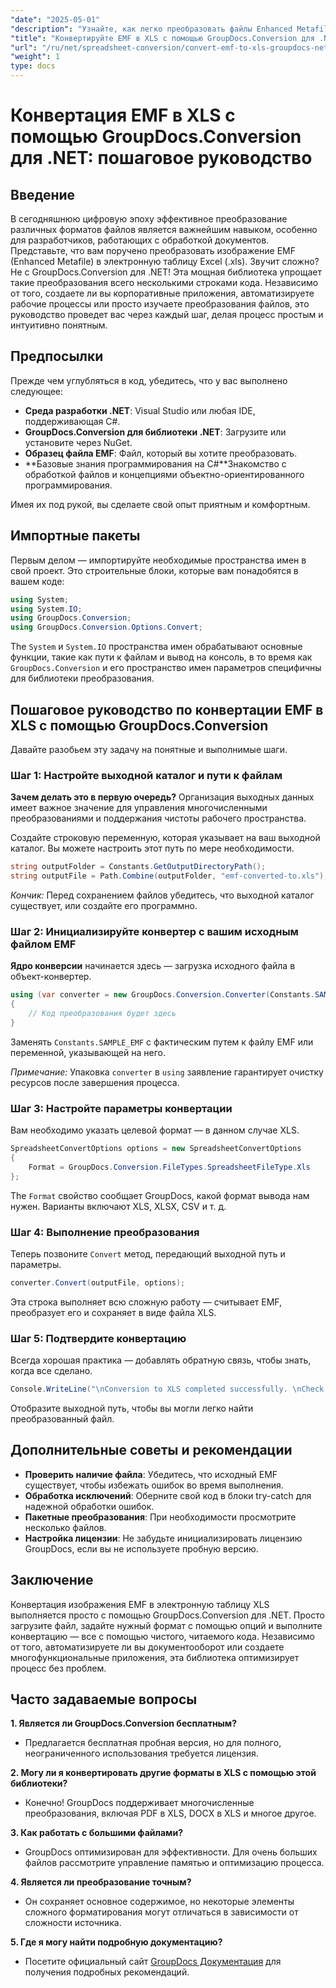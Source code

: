 ```yaml
---
"date": "2025-05-01"
"description": "Узнайте, как легко преобразовать файлы Enhanced Metafile (EMF) в формат Excel (.xls) с помощью GroupDocs.Conversion для .NET. Следуйте этому всеобъемлющему руководству с примерами кода и передовыми методами."
"title": "Конвертируйте EMF в XLS с помощью GroupDocs.Conversion для .NET&#58; Пошаговое руководство"
"url": "/ru/net/spreadsheet-conversion/convert-emf-to-xls-groupdocs-net-guide/"
"weight": 1
type: docs
---
```

# Конвертация EMF в XLS с помощью GroupDocs.Conversion для .NET: пошаговое руководство

## Введение

В сегодняшнюю цифровую эпоху эффективное преобразование различных форматов файлов является важнейшим навыком, особенно для разработчиков, работающих с обработкой документов. Представьте, что вам поручено преобразовать изображение EMF (Enhanced Metafile) в электронную таблицу Excel (.xls). Звучит сложно? Не с GroupDocs.Conversion для .NET! Эта мощная библиотека упрощает такие преобразования всего несколькими строками кода. Независимо от того, создаете ли вы корпоративные приложения, автоматизируете рабочие процессы или просто изучаете преобразования файлов, это руководство проведет вас через каждый шаг, делая процесс простым и интуитивно понятным.

## Предпосылки

Прежде чем углубляться в код, убедитесь, что у вас выполнено следующее:

- **Среда разработки .NET**: Visual Studio или любая IDE, поддерживающая C#.
- **GroupDocs.Conversion для библиотеки .NET**: Загрузите или установите через NuGet.
- **Образец файла EMF**: Файл, который вы хотите преобразовать.
- **Базовые знания программирования на C#**Знакомство с обработкой файлов и концепциями объектно-ориентированного программирования.

Имея их под рукой, вы сделаете свой опыт приятным и комфортным.

## Импортные пакеты

Первым делом — импортируйте необходимые пространства имен в свой проект. Это строительные блоки, которые вам понадобятся в вашем коде:

```csharp
using System;
using System.IO;
using GroupDocs.Conversion;
using GroupDocs.Conversion.Options.Convert;
```

The `System` и `System.IO` пространства имен обрабатывают основные функции, такие как пути к файлам и вывод на консоль, в то время как `GroupDocs.Conversion` и его пространство имен параметров специфичны для библиотеки преобразования.


## Пошаговое руководство по конвертации EMF в XLS с помощью GroupDocs.Conversion

Давайте разобьем эту задачу на понятные и выполнимые шаги.

### Шаг 1: Настройте выходной каталог и пути к файлам

**Зачем делать это в первую очередь?** Организация выходных данных имеет важное значение для управления многочисленными преобразованиями и поддержания чистоты рабочего пространства.

Создайте строковую переменную, которая указывает на ваш выходной каталог. Вы можете настроить этот путь по мере необходимости.

```csharp
string outputFolder = Constants.GetOutputDirectoryPath();
string outputFile = Path.Combine(outputFolder, "emf-converted-to.xls");
```

*Кончик:* Перед сохранением файлов убедитесь, что выходной каталог существует, или создайте его программно.


### Шаг 2: Инициализируйте конвертер с вашим исходным файлом EMF

**Ядро конверсии** начинается здесь — загрузка исходного файла в объект-конвертер.

```csharp
using (var converter = new GroupDocs.Conversion.Converter(Constants.SAMPLE_EMF))
{
    // Код преобразования будет здесь
}
```

Заменять `Constants.SAMPLE_EMF` с фактическим путем к файлу EMF или переменной, указывающей на него.

*Примечание:* Упаковка `converter` в `using` заявление гарантирует очистку ресурсов после завершения процесса.


### Шаг 3: Настройте параметры конвертации

Вам необходимо указать целевой формат — в данном случае XLS.

```csharp
SpreadsheetConvertOptions options = new SpreadsheetConvertOptions
{
    Format = GroupDocs.Conversion.FileTypes.SpreadsheetFileType.Xls
};
```

The `Format` свойство сообщает GroupDocs, какой формат вывода нам нужен. Варианты включают XLS, XLSX, CSV и т. д.


### Шаг 4: Выполнение преобразования

Теперь позвоните `Convert` метод, передающий выходной путь и параметры.

```csharp
converter.Convert(outputFile, options);
```

Эта строка выполняет всю сложную работу — считывает EMF, преобразует его и сохраняет в виде файла XLS.


### Шаг 5: Подтвердите конвертацию

Всегда хорошая практика — добавлять обратную связь, чтобы знать, когда все сделано.

```csharp
Console.WriteLine("\nConversion to XLS completed successfully. \nCheck output in {0}", outputFolder);
```

Отобразите выходной путь, чтобы вы могли легко найти преобразованный файл.


## Дополнительные советы и рекомендации

- **Проверить наличие файла**: Убедитесь, что исходный EMF существует, чтобы избежать ошибок во время выполнения.
- **Обработка исключений**: Оберните свой код в блоки try-catch для надежной обработки ошибок.
- **Пакетные преобразования**: При необходимости просмотрите несколько файлов.
- **Настройка лицензии**: Не забудьте инициализировать лицензию GroupDocs, если вы не используете пробную версию.


## Заключение

Конвертация изображения EMF в электронную таблицу XLS выполняется просто с помощью GroupDocs.Conversion для .NET. Просто загрузите файл, задайте нужный формат с помощью опций и выполните конвертацию — все с помощью чистого, читаемого кода. Независимо от того, автоматизируете ли вы документооборот или создаете многофункциональные приложения, эта библиотека оптимизирует процесс без проблем.


## Часто задаваемые вопросы

**1. Является ли GroupDocs.Conversion бесплатным?**  

- Предлагается бесплатная пробная версия, но для полного, неограниченного использования требуется лицензия.

**2. Могу ли я конвертировать другие форматы в XLS с помощью этой библиотеки?**  

- Конечно! GroupDocs поддерживает многочисленные преобразования, включая PDF в XLS, DOCX в XLS и многое другое.

**3. Как работать с большими файлами?**  

- GroupDocs оптимизирован для эффективности. Для очень больших файлов рассмотрите управление памятью и оптимизацию процесса.

**4. Является ли преобразование точным?**  

- Он сохраняет основное содержимое, но некоторые элементы сложного форматирования могут отличаться в зависимости от сложности источника.

**5. Где я могу найти подробную документацию?**  

- Посетите официальный сайт [GroupDocs Документация](https://docs.groupdocs.com/conversion/net/) для получения подробных рекомендаций.